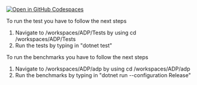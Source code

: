 ﻿[![Open in GitHub Codespaces](https://github.com/codespaces/badge.svg)](https://codespaces.new/GertvandenBerg/ADP)

To run the test you have to follow the next steps

1. Navigate to /workspaces/ADP/Tests by using cd /workspaces/ADP/Tests
2. Run the tests by typing in "dotnet test"

To run the benchmarks you have to follow the next steps

1. Navigate to /workspaces/ADP/adp by using cd /workspaces/ADP/adp
2. Run the benchmarks by typing in "dotnet run --configuration Release"

